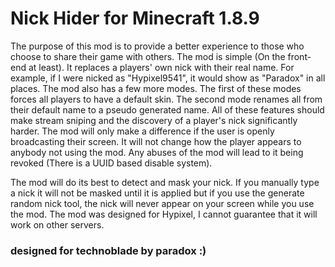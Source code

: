 

# Nick Hider  for Minecraft 1.8.9


The purpose of this mod is to provide a better experience to those who choose to share their game with others. The mod is simple (On the front-end at least). It replaces a players' own nick with their real name. For example, if I were nicked as "Hypixel9541", it would show as "Paradox" in all places. The mod also has a few more modes. The first of these modes forces all players to have a default skin. The second mode renames all from their default name to a pseudo generated name. All of these features should make stream sniping and the discovery of a player's nick significantly harder. The mod will only make a difference if the user is openly broadcasting their screen. It will not change how the player appears to anybody not using the mod. Any abuses of the mod will lead to it being revoked (There is a UUID based disable system).


The mod will do its best to detect and mask your nick. If you manually type a nick it will not be masked until it is applied but if you use the generate random nick tool, the nick will never appear on your screen while you use the mod. The mod was designed for Hypixel, I cannot guarantee that it will work on other servers.


### designed for technoblade by paradox :)
